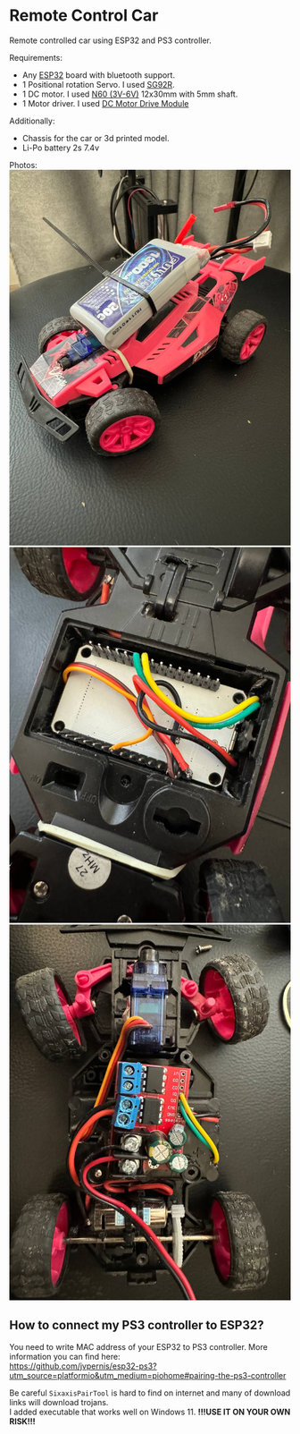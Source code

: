 # Remote Control Car

Remote controlled car using ESP32 and PS3 controller.

Requirements:

- Any [ESP32](https://www.aliexpress.com/item/1005005246146177.html) board with bluetooth support.
- 1 Positional rotation Servo. I used [SG92R](https://www.aliexpress.com/item/4000844077554.html).
- 1 DC motor. I used [N60 (3V-6V)](https://www.aliexpress.com/item/32472051974.html) 12x30mm with 5mm shaft.
- 1 Motor driver. I used [DC Motor Drive Module](https://www.aliexpress.com/item/1005002886003476.html)

Additionally:
- Chassis for the car or 3d printed model.
- Li-Po battery 2s 7.4v

Photos:
![car](https://github.com/sky9t-sulia/remote-control-car/blob/main/images/1.jpg?raw=true)
![car esp32 placement](https://github.com/sky9t-sulia/remote-control-car/blob/main/images/2.jpg?raw=true)
![car motor placement, motor driver](https://github.com/sky9t-sulia/remote-control-car/blob/main/images/3.jpg?raw=true)

## How to connect my PS3 controller to ESP32?

You need to write MAC address of your ESP32 to PS3 controller.
More information you can find here:\
https://github.com/jvpernis/esp32-ps3?utm_source=platformio&utm_medium=piohome#pairing-the-ps3-controller

Be careful ``SixaxisPairTool`` is hard to find on internet and many of download links will download trojans.\
I added executable that works well on Windows 11.  **!!!USE IT ON YOUR OWN RISK!!!**